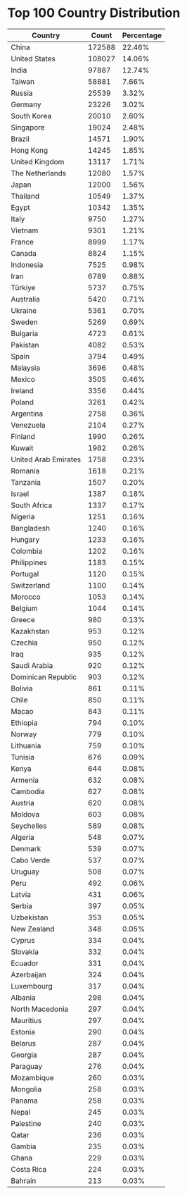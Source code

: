 # Top 100 Country Distribution
| Country | Count | Percentage |
|----|----|----|
| China | 172588 | 22.46% |
| United States | 108027 | 14.06% |
| India | 97887 | 12.74% |
| Taiwan | 58881 | 7.66% |
| Russia | 25539 | 3.32% |
| Germany | 23226 | 3.02% |
| South Korea | 20010 | 2.60% |
| Singapore | 19024 | 2.48% |
| Brazil | 14571 | 1.90% |
| Hong Kong | 14245 | 1.85% |
| United Kingdom | 13117 | 1.71% |
| The Netherlands | 12080 | 1.57% |
| Japan | 12000 | 1.56% |
| Thailand | 10549 | 1.37% |
| Egypt | 10342 | 1.35% |
| Italy | 9750 | 1.27% |
| Vietnam | 9301 | 1.21% |
| France | 8999 | 1.17% |
| Canada | 8824 | 1.15% |
| Indonesia | 7525 | 0.98% |
| Iran | 6789 | 0.88% |
| Türkiye | 5737 | 0.75% |
| Australia | 5420 | 0.71% |
| Ukraine | 5361 | 0.70% |
| Sweden | 5269 | 0.69% |
| Bulgaria | 4723 | 0.61% |
| Pakistan | 4082 | 0.53% |
| Spain | 3794 | 0.49% |
| Malaysia | 3696 | 0.48% |
| Mexico | 3505 | 0.46% |
| Ireland | 3356 | 0.44% |
| Poland | 3261 | 0.42% |
| Argentina | 2758 | 0.36% |
| Venezuela | 2104 | 0.27% |
| Finland | 1990 | 0.26% |
| Kuwait | 1982 | 0.26% |
| United Arab Emirates | 1758 | 0.23% |
| Romania | 1618 | 0.21% |
| Tanzania | 1507 | 0.20% |
| Israel | 1387 | 0.18% |
| South Africa | 1337 | 0.17% |
| Nigeria | 1251 | 0.16% |
| Bangladesh | 1240 | 0.16% |
| Hungary | 1233 | 0.16% |
| Colombia | 1202 | 0.16% |
| Philippines | 1183 | 0.15% |
| Portugal | 1120 | 0.15% |
| Switzerland | 1100 | 0.14% |
| Morocco | 1053 | 0.14% |
| Belgium | 1044 | 0.14% |
| Greece | 980 | 0.13% |
| Kazakhstan | 953 | 0.12% |
| Czechia | 950 | 0.12% |
| Iraq | 935 | 0.12% |
| Saudi Arabia | 920 | 0.12% |
| Dominican Republic | 903 | 0.12% |
| Bolivia | 861 | 0.11% |
| Chile | 850 | 0.11% |
| Macao | 843 | 0.11% |
| Ethiopia | 794 | 0.10% |
| Norway | 779 | 0.10% |
| Lithuania | 759 | 0.10% |
| Tunisia | 676 | 0.09% |
| Kenya | 644 | 0.08% |
| Armenia | 632 | 0.08% |
| Cambodia | 627 | 0.08% |
| Austria | 620 | 0.08% |
| Moldova | 603 | 0.08% |
| Seychelles | 589 | 0.08% |
| Algeria | 548 | 0.07% |
| Denmark | 539 | 0.07% |
| Cabo Verde | 537 | 0.07% |
| Uruguay | 508 | 0.07% |
| Peru | 492 | 0.06% |
| Latvia | 431 | 0.06% |
| Serbia | 397 | 0.05% |
| Uzbekistan | 353 | 0.05% |
| New Zealand | 348 | 0.05% |
| Cyprus | 334 | 0.04% |
| Slovakia | 332 | 0.04% |
| Ecuador | 331 | 0.04% |
| Azerbaijan | 324 | 0.04% |
| Luxembourg | 317 | 0.04% |
| Albania | 298 | 0.04% |
| North Macedonia | 297 | 0.04% |
| Mauritius | 297 | 0.04% |
| Estonia | 290 | 0.04% |
| Belarus | 287 | 0.04% |
| Georgia | 287 | 0.04% |
| Paraguay | 276 | 0.04% |
| Mozambique | 260 | 0.03% |
| Mongolia | 258 | 0.03% |
| Panama | 258 | 0.03% |
| Nepal | 245 | 0.03% |
| Palestine | 240 | 0.03% |
| Qatar | 236 | 0.03% |
| Gambia | 235 | 0.03% |
| Ghana | 229 | 0.03% |
| Costa Rica | 224 | 0.03% |
| Bahrain | 213 | 0.03% |
